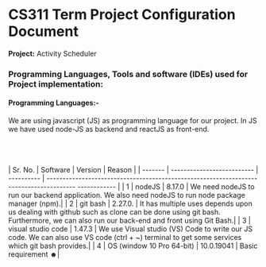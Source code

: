 # CS311 Term Project Configuration Document
<span><b>Project:</b> Activity Scheduler </span>
<h3>Programming Languages, Tools and software (IDEs) used for Project implementation: </h3>
<h4>Programming Languages:-</h4>
<span>We are using javascript (JS) as programming language for our project. In JS we have used node-JS as backend and reactJS as front-end.</h4></br></br></br></br>


| Sr. No. | Software                   | Version    | Reason                                                                                               | 
| ------- | -------------------------- | ---------- | --------------------------------------------------------------------------------------- ------------ |
| 1       | nodeJS                     | 8.17.0     | We need nodeJS to run our backend application. We also need nodeJS to run node package manager (npm).|
| 2       | git bash                   | 2.27.0.    | <span>It has multiple uses depends upon us dealing with github such as clone can be done using git bash. Furthermore, we can                                                       also run our back-end and front using Git Bash.</span>| 
| 3       | visual studio code         | 1.47.3     | <span>We use Visual studio (VS) Code to write our JS code. We can also use VS code (ctrl + ~) terminal to get some services                                                         which git bash provides.</span>|
| 4       |  OS (window 10 Pro 64-bit) | 10.0.19041 | Basic requirement ☻|
